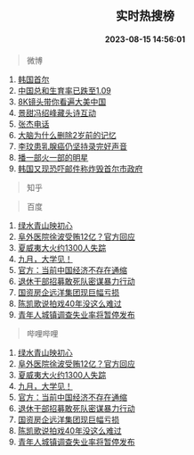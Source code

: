 <div align="center"><h2>实时热搜榜</h2><h4>2023-08-15 14:56:01</h4></div>

> 微博  

1. [韩国首尔](https://s.weibo.com/weibo?q=%E9%9F%A9%E5%9B%BD%E9%A6%96%E5%B0%94&t=31&band_rank=1&Refer=top)<br />
2. [中国总和生育率已跌至1.09](https://s.weibo.com/weibo?q=%23%E4%B8%AD%E5%9B%BD%E6%80%BB%E5%92%8C%E7%94%9F%E8%82%B2%E7%8E%87%E5%B7%B2%E8%B7%8C%E8%87%B31.09%23&t=31&band_rank=2&Refer=top)<br />
3. [8K镜头带你看遍大美中国](https://s.weibo.com/weibo?q=%238K%E9%95%9C%E5%A4%B4%E5%B8%A6%E4%BD%A0%E7%9C%8B%E9%81%8D%E5%A4%A7%E7%BE%8E%E4%B8%AD%E5%9B%BD%23&t=31&band_rank=3&Refer=top)<br />
4. [景甜冯绍峰藏头诗互动](https://s.weibo.com/weibo?q=%23%E6%99%AF%E7%94%9C%E5%86%AF%E7%BB%8D%E5%B3%B0%E8%97%8F%E5%A4%B4%E8%AF%97%E4%BA%92%E5%8A%A8%23&t=31&band_rank=4&Refer=top)<br />
5. [张杰电话](https://s.weibo.com/weibo?q=%E5%BC%A0%E6%9D%B0%E7%94%B5%E8%AF%9D&t=31&band_rank=5&Refer=top)<br />
6. [大脑为什么删除2岁前的记忆](https://s.weibo.com/weibo?q=%23%E5%A4%A7%E8%84%91%E4%B8%BA%E4%BB%80%E4%B9%88%E5%88%A0%E9%99%A42%E5%B2%81%E5%89%8D%E7%9A%84%E8%AE%B0%E5%BF%86%23&t=31&band_rank=6&Refer=top)<br />
7. [李玟患乳腺癌仍坚持录完好声音](https://s.weibo.com/weibo?q=%23%E6%9D%8E%E7%8E%9F%E6%82%A3%E4%B9%B3%E8%85%BA%E7%99%8C%E4%BB%8D%E5%9D%9A%E6%8C%81%E5%BD%95%E5%AE%8C%E5%A5%BD%E5%A3%B0%E9%9F%B3%23&t=31&band_rank=7&Refer=top)<br />
8. [播一部火一部的明星](https://s.weibo.com/weibo?q=%23%E6%92%AD%E4%B8%80%E9%83%A8%E7%81%AB%E4%B8%80%E9%83%A8%E7%9A%84%E6%98%8E%E6%98%9F%23&t=31&band_rank=8&Refer=top)<br />
9. [韩国又现恐吓邮件称炸毁首尔市政府](https://s.weibo.com/weibo?q=%23%E9%9F%A9%E5%9B%BD%E5%8F%88%E7%8E%B0%E6%81%90%E5%90%93%E9%82%AE%E4%BB%B6%E7%A7%B0%E7%82%B8%E6%AF%81%E9%A6%96%E5%B0%94%E5%B8%82%E6%94%BF%E5%BA%9C%23&t=31&band_rank=9&Refer=top)<br />

> 知乎  


> 百度  

1. [绿水青山映初心](https://www.baidu.com/s?wd=%E7%BB%BF%E6%B0%B4%E9%9D%92%E5%B1%B1%E6%98%A0%E5%88%9D%E5%BF%83&sa=fyb_news&rsv_dl=fyb_news)<br />
2. [阜外医院徐波受贿12亿？官方回应](https://www.baidu.com/s?wd=%E9%98%9C%E5%A4%96%E5%8C%BB%E9%99%A2%E5%BE%90%E6%B3%A2%E5%8F%97%E8%B4%BF12%E4%BA%BF%EF%BC%9F%E5%AE%98%E6%96%B9%E5%9B%9E%E5%BA%94&sa=fyb_news&rsv_dl=fyb_news)<br />
3. [夏威夷大火约1300人失踪](https://www.baidu.com/s?wd=%E5%A4%8F%E5%A8%81%E5%A4%B7%E5%A4%A7%E7%81%AB%E7%BA%A61300%E4%BA%BA%E5%A4%B1%E8%B8%AA&sa=fyb_news&rsv_dl=fyb_news)<br />
4. [九月，大学见！](https://www.baidu.com/s?wd=%E4%B9%9D%E6%9C%88%EF%BC%8C%E5%A4%A7%E5%AD%A6%E8%A7%81%EF%BC%81&sa=fyb_news&rsv_dl=fyb_news)<br />
5. [官方：当前中国经济不存在通缩](https://www.baidu.com/s?wd=%E5%AE%98%E6%96%B9%EF%BC%9A%E5%BD%93%E5%89%8D%E4%B8%AD%E5%9B%BD%E7%BB%8F%E6%B5%8E%E4%B8%8D%E5%AD%98%E5%9C%A8%E9%80%9A%E7%BC%A9&sa=fyb_news&rsv_dl=fyb_news)<br />
6. [退休干部招募敢死队密谋暴力行动](https://www.baidu.com/s?wd=%E9%80%80%E4%BC%91%E5%B9%B2%E9%83%A8%E6%8B%9B%E5%8B%9F%E6%95%A2%E6%AD%BB%E9%98%9F%E5%AF%86%E8%B0%8B%E6%9A%B4%E5%8A%9B%E8%A1%8C%E5%8A%A8&sa=fyb_news&rsv_dl=fyb_news)<br />
7. [国资房企远洋集团现巨幅亏损](https://www.baidu.com/s?wd=%E5%9B%BD%E8%B5%84%E6%88%BF%E4%BC%81%E8%BF%9C%E6%B4%8B%E9%9B%86%E5%9B%A2%E7%8E%B0%E5%B7%A8%E5%B9%85%E4%BA%8F%E6%8D%9F&sa=fyb_news&rsv_dl=fyb_news)<br />
8. [陈凯歌说拍戏40年没这么难过](https://www.baidu.com/s?wd=%E9%99%88%E5%87%AF%E6%AD%8C%E8%AF%B4%E6%8B%8D%E6%88%8F40%E5%B9%B4%E6%B2%A1%E8%BF%99%E4%B9%88%E9%9A%BE%E8%BF%87&sa=fyb_news&rsv_dl=fyb_news)<br />
9. [青年人城镇调查失业率将暂停发布](https://www.baidu.com/s?wd=%E9%9D%92%E5%B9%B4%E4%BA%BA%E5%9F%8E%E9%95%87%E8%B0%83%E6%9F%A5%E5%A4%B1%E4%B8%9A%E7%8E%87%E5%B0%86%E6%9A%82%E5%81%9C%E5%8F%91%E5%B8%83&sa=fyb_news&rsv_dl=fyb_news)<br />

> 哔哩哔哩  

1. [绿水青山映初心](https://www.baidu.com/s?wd=%E7%BB%BF%E6%B0%B4%E9%9D%92%E5%B1%B1%E6%98%A0%E5%88%9D%E5%BF%83&sa=fyb_news&rsv_dl=fyb_news)<br />
2. [阜外医院徐波受贿12亿？官方回应](https://www.baidu.com/s?wd=%E9%98%9C%E5%A4%96%E5%8C%BB%E9%99%A2%E5%BE%90%E6%B3%A2%E5%8F%97%E8%B4%BF12%E4%BA%BF%EF%BC%9F%E5%AE%98%E6%96%B9%E5%9B%9E%E5%BA%94&sa=fyb_news&rsv_dl=fyb_news)<br />
3. [夏威夷大火约1300人失踪](https://www.baidu.com/s?wd=%E5%A4%8F%E5%A8%81%E5%A4%B7%E5%A4%A7%E7%81%AB%E7%BA%A61300%E4%BA%BA%E5%A4%B1%E8%B8%AA&sa=fyb_news&rsv_dl=fyb_news)<br />
4. [九月，大学见！](https://www.baidu.com/s?wd=%E4%B9%9D%E6%9C%88%EF%BC%8C%E5%A4%A7%E5%AD%A6%E8%A7%81%EF%BC%81&sa=fyb_news&rsv_dl=fyb_news)<br />
5. [官方：当前中国经济不存在通缩](https://www.baidu.com/s?wd=%E5%AE%98%E6%96%B9%EF%BC%9A%E5%BD%93%E5%89%8D%E4%B8%AD%E5%9B%BD%E7%BB%8F%E6%B5%8E%E4%B8%8D%E5%AD%98%E5%9C%A8%E9%80%9A%E7%BC%A9&sa=fyb_news&rsv_dl=fyb_news)<br />
6. [退休干部招募敢死队密谋暴力行动](https://www.baidu.com/s?wd=%E9%80%80%E4%BC%91%E5%B9%B2%E9%83%A8%E6%8B%9B%E5%8B%9F%E6%95%A2%E6%AD%BB%E9%98%9F%E5%AF%86%E8%B0%8B%E6%9A%B4%E5%8A%9B%E8%A1%8C%E5%8A%A8&sa=fyb_news&rsv_dl=fyb_news)<br />
7. [国资房企远洋集团现巨幅亏损](https://www.baidu.com/s?wd=%E5%9B%BD%E8%B5%84%E6%88%BF%E4%BC%81%E8%BF%9C%E6%B4%8B%E9%9B%86%E5%9B%A2%E7%8E%B0%E5%B7%A8%E5%B9%85%E4%BA%8F%E6%8D%9F&sa=fyb_news&rsv_dl=fyb_news)<br />
8. [陈凯歌说拍戏40年没这么难过](https://www.baidu.com/s?wd=%E9%99%88%E5%87%AF%E6%AD%8C%E8%AF%B4%E6%8B%8D%E6%88%8F40%E5%B9%B4%E6%B2%A1%E8%BF%99%E4%B9%88%E9%9A%BE%E8%BF%87&sa=fyb_news&rsv_dl=fyb_news)<br />
9. [青年人城镇调查失业率将暂停发布](https://www.baidu.com/s?wd=%E9%9D%92%E5%B9%B4%E4%BA%BA%E5%9F%8E%E9%95%87%E8%B0%83%E6%9F%A5%E5%A4%B1%E4%B8%9A%E7%8E%87%E5%B0%86%E6%9A%82%E5%81%9C%E5%8F%91%E5%B8%83&sa=fyb_news&rsv_dl=fyb_news)<br />
